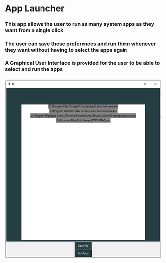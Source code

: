# App Launcher

### This app allows the user to run as many system apps as they want from a single click
### The user can save these preferences and run them whenever they want without having to select the apps again
### A Graphical User Interface is provided for the user to be able to select and run the apps
###
###
![Simple Tkinter GUI](https://github.com/antarpreet11/Python-GUI-App/blob/main/GUITkinter.png)
